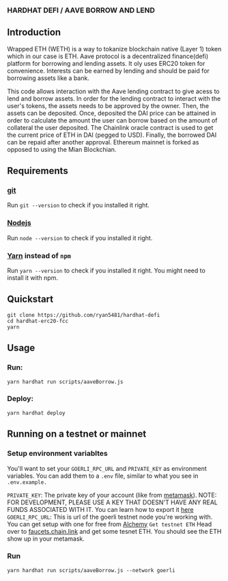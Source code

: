 ### HARDHAT DEFI / AAVE BORROW AND LEND

## Introduction

Wrapped ETH (WETH) is a way to tokanize blockchain native (Layer 1) token which in our case is ETH.
Aave protocol is a decentralized finance(defi) platform for borrowing and lending assets. It oly uses ERC20 token for convenience. Interests can be earned by lending and should be paid for borrowing assets like a bank.

This code allows interaction with the Aave lending contract to give acess to lend and borrow assets.
In order for the lending contract to interact with the user's tokens, the assets needs to be approved by the owner. Then, the assets can be deposited.
Once, deposited the DAI price can be attained in order to calculate the amount the user can borrow based on the amount of collateral the user deposited. The Chainlink oracle contract is used to get the current price of ETH in DAI (pegged to USD).
Finally, the borrowed DAI can be repaid after another approval.
Ethereum mainnet is forked as opposed to using the Mian Blockchian.

## Requirements

### [git](https://git-scm.com/book/en/v2/Getting-Started-Installing-Git)

Run `git --version` to check if you installed it right.

### [Nodejs](https://nodejs.org/en/)

Run `node --version` to check if you installed it right.

### [Yarn](https://classic.yarnpkg.com/lang/en/docs/install/#mac-stable) instead of `npm`

Run `yarn --version` to check if you installed it right.
You might need to install it with npm.

## Quickstart

```
git clone https://github.com/ryan5481/hardhat-defi
cd hardhat-erc20-fcc
yarn
```

## Usage

### Run:

```
yarn hardhat run scripts/aaveBorrow.js
```

### Deploy:

```
yarn hardhat deploy
```

## Running on a testnet or mainnet

### Setup environment variabltes

You'll want to set your `GOERLI_RPC_URL` and `PRIVATE_KEY` as environment variables. You can add them to a `.env` file, similar to what you see in `.env.example.`

`PRIVATE_KEY`: The private key of your account (like from [metamask](https://metamask.io/)). NOTE: FOR DEVELOPMENT, PLEASE USE A KEY THAT DOESN'T HAVE ANY REAL FUNDS ASSOCIATED WITH IT.
You can learn how to export it [here](https://metamask.zendesk.com/hc/en-us/articles/360015289632-How-to-Export-an-Account-Private-Key)
`GOERLI_RPC_URL`: This is url of the goerli testnet node you're working with. You can get setup with one for free from [Alchemy](https://alchemy.com/?r=DM1MDcxOTE0MDA0N)
`Get testnet ETH`
Head over to [faucets.chain.link](https://faucets.chain.link/) and get some tesnet ETH. You should see the ETH show up in your metamask.

### Run

```
yarn hardhat run scripts/aaveBorrow.js --network goerli
```

